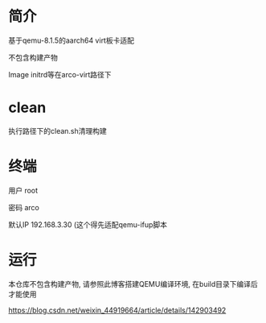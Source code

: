 # 简介
基于qemu-8.1.5的aarch64 virt板卡适配

不包含构建产物

Image initrd等在arco-virt路径下

# clean
执行路径下的clean.sh清理构建

# 终端
用户 root

密码 arco

默认IP 192.168.3.30 (这个得先适配qemu-ifup脚本

# 运行
本仓库不包含构建产物, 请参照此博客搭建QEMU编译环境, 在build目录下编译后才能使用

https://blog.csdn.net/weixin_44919664/article/details/142903492